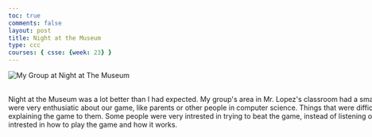 ```yaml
---
toc: true
comments: false
layout: post
title: Night at the Museum
type: ccc
courses: { csse: {week: 23} }
---
```



<html>
<head>
<title>Night at the Museum</title>
</head>
<body>
<img src="{{site.baseurl}}/images/NATM.jpeg" alt="My Group at Night at The Museum">
<style>
  .multiline-paragraph {
    width: 1000px; /* Set the desired width */
    white-space: pre-wrap; /* Allow text to wrap within the paragraph */
  }
</style>

<p class="multiline-paragraph"> 
Night at the Museum was a lot better than I had expected. My group's area in Mr. Lopez's classroom had a small to medium size crowd. Some people were very enthusiatic about our game, like parents or other people in computer science. Things that were difficult were getting people's attention while explaining the game to them. Some people were very intrested in trying to beat the game, instead of listening on how it was made. Others were intrested in how to play the game and how it works.
</p>


</body>
</html>